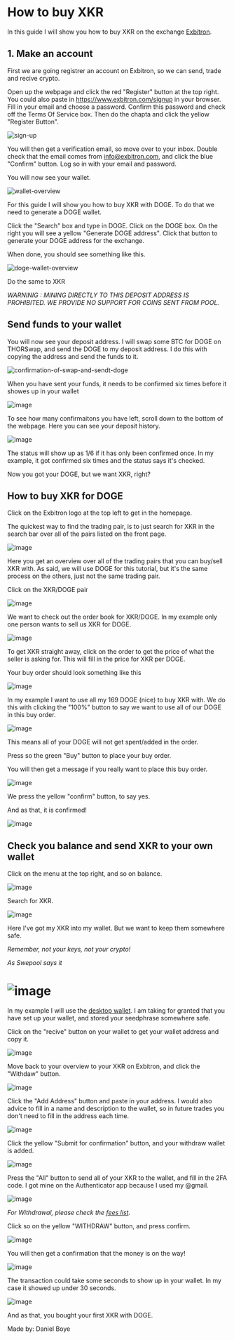 # How to buy XKR

In this guide I will show you how to buy XKR on the exchange [Exbitron](exbitron.com).

## 1. Make an account

First we are going registrer an account on Exbitron, so we can send, trade and recive crypto. 

Open up the webpage and click the red "Register" button at the top right. You could also paste in https://www.exbitron.com/signup in your browser.
Fill in your email and choose a password. Confirm this password and check off the Terms Of Service box. Then do the chapta and click the yellow "Register Button".

![sign-up](https://user-images.githubusercontent.com/83395536/166160687-85e302bb-f146-4d73-9c5a-9d377bfebb8b.png)

You will then get a verification email, so move over to your inbox. Double check that the email comes from info@exbitron.com, and click the blue "Confirm" button.
Log so in with your email and password. 

You will now see your wallet. 

![wallet-overview](https://user-images.githubusercontent.com/83395536/166160700-bf5b31b7-0b0d-478d-a1fa-55815a8790e9.png)


For this guide I will show you how to buy XKR with DOGE. To do that we need to generate a DOGE wallet. 

Click the "Search" box and type in DOGE. Click on the DOGE box. On the right you will see a yellow "Generate DOGE address". Click that button to generate your DOGE address for the exchange.

When done, you should see something like this.

![doge-wallet-overview](https://user-images.githubusercontent.com/83395536/166160712-5c8b3462-9a04-42ae-87d8-5035db61a4cd.png)

Do the same to XKR

_WARNINIG : MINING DIRECTLY TO THIS DEPOSIT ADDRESS IS PROHIBITED. WE PROVIDE NO SUPPORT FOR COINS SENT FROM POOL._

## Send funds to your wallet

You will now see your deposit address. I will swap some BTC for DOGE on THORSwap, and send the DOGE to my deposit address. I do this with copying the address and send the funds to it.

![confirmation-of-swap-and-sendt-doge](https://user-images.githubusercontent.com/83395536/166160727-6a55ce21-c60e-4d42-ab5a-aaf5f3484fe9.png)

When you have sent your funds, it needs to be confirmed six times before it showes up in your wallet

![image](https://user-images.githubusercontent.com/83395536/166160813-7279269a-a17d-4da4-b2fb-99f07a59f4cb.png)

To see how many confirmaitons you have left, scroll down to the bottom of the webpage. Here you can see your deposit history. 

![image](https://user-images.githubusercontent.com/83395536/166160877-473a2956-aba7-4e45-9a4b-78cb149d00ee.png)

The status will show up as 1/6 if it has only been confirmed once. In my example, it got confirmed six times and the status says it's checked. 

Now you got your DOGE, but we want XKR, right?

## How to buy XKR for DOGE

Click on the Exbitron logo at the top left to get in the homepage. 

The quickest way to find the trading pair, is to just search for XKR in the search bar over all of the pairs listed on the front page. 

![image](https://user-images.githubusercontent.com/83395536/166161025-544d4200-a94d-4003-b190-d9e56920e5b2.png)

Here you get an overview over all of the trading pairs that you can buy/sell XKR with. As said, we will use DOGE for this tutorial, but it's the same process on the others, just not the same trading pair. 

Click on the XKR/DOGE pair

![image](https://user-images.githubusercontent.com/83395536/166161110-33bc236d-2d0c-4d41-886d-96b28b190ba6.png)

We want to check out the order book for XKR/DOGE. In my example only one person wants to sell us XKR for DOGE. 

![image](https://user-images.githubusercontent.com/83395536/166161187-ef474f24-1779-4b8e-8c0c-b1d1dcf70fb6.png)

To get XKR straight away, click on the order to get the price of what the seller is asking for. This will fill in the price for XKR per DOGE. 

Your buy order should look something like this 

![image](https://user-images.githubusercontent.com/83395536/166161226-544977c5-ce79-4049-a66a-6481d7b7cfa1.png)

In my example I want to use all my 169 DOGE (nice) to buy XKR with. We do this with clicking the "100%" button to say we want to use all of our DOGE in this buy order.

![image](https://user-images.githubusercontent.com/83395536/166161348-4076d0af-690b-4b23-a753-a4d82bc892de.png)

This means all of your DOGE will not get spent/added in the order. 

Press so the green "Buy" button to place your buy order. 

You will then get a message if you really want to place this buy order. 

![image](https://user-images.githubusercontent.com/83395536/166161412-c94a44e1-a35c-42d2-851b-50a6893bab86.png)

We press the yellow "confirm" button, to say yes.

And as that, it is confirmed!

![image](https://user-images.githubusercontent.com/83395536/166161440-06c76d8c-4494-420c-80c7-c9ea766b9ee3.png)

## Check you balance and send XKR to your own wallet 

Click on the menu at the top right, and so on balance. 

![image](https://user-images.githubusercontent.com/83395536/166161768-72e5f10e-64da-4af0-81e5-6fd8518358bf.png)

Search for XKR. 

![image](https://user-images.githubusercontent.com/83395536/166161627-c9f93a60-cbc9-4624-957c-1b9f0526f699.png)

Here I've got my XKR into my wallet. But we want to keep them somewhere safe. 

_Remember, not your keys, not your crypto!_

_As Swepool says it_

![image](https://user-images.githubusercontent.com/83395536/166161750-4462919a-75af-4035-9e94-0c7ac2f3778d.png)
===

In my example I will use the [desktop wallet](https://github.com/kryptokrona/kryptokrona-desktop-wallet/releases). I am taking for granted that you have set up your wallet, and stored your seedphrase somewhere safe.

Click on the "recive" button on your wallet to get your wallet address and copy it.

![image](https://user-images.githubusercontent.com/83395536/166161931-e0732184-a748-46aa-9844-34c56eff4268.png)

Move back to your overview to your XKR on Exbitron, and click the "Withdaw" button. 

![image](https://user-images.githubusercontent.com/83395536/166161997-8ab74225-1ff0-4b2e-b21c-5ac97a8a6b5d.png)

Click the "Add Address" button and paste in your address. I would also advice to fill in a name and description to the wallet, so in future trades you don't need to fill in the address each time.

![image](https://user-images.githubusercontent.com/83395536/166162092-5e8d0f04-2dc3-4c98-9058-b497f4b4566e.png)

Click the yellow "Submit for confirmation" button, and your withdraw wallet is added.

![image](https://user-images.githubusercontent.com/83395536/166162111-e3f9b77b-b4bd-458a-8f99-e01653a0e64d.png)

Press the "All" button to send all of your XKR to the wallet, and fill in the 2FA code. I got mine on the Authenticator app because I used my @gmail. 

![image](https://user-images.githubusercontent.com/83395536/166162285-540d93a7-dcf7-4a55-b7a4-2a7aace6237d.png)

_For Withdrawal, please check the [fees list](https://www.exbitron.com/kb/fees.html)._

Click so on the yellow "WITHDRAW" button, and press confirm. 

![image](https://user-images.githubusercontent.com/83395536/166162248-e10f371d-a249-4b80-ae6f-f21a66ae3fab.png)

You will then get a confirmation that the money is on the way!

![image](https://user-images.githubusercontent.com/83395536/166162378-75619ac3-0b08-4d26-ab24-60c371f99653.png)

The transaction could take some seconds to show up in your wallet. In my case it showed up under 30 seconds. 

![image](https://user-images.githubusercontent.com/83395536/166162430-6ee536dc-679b-4e2a-b1f9-dd3a230f311a.png)

And as that, you bought your first XKR with DOGE.

Made by: Daniel Boye
